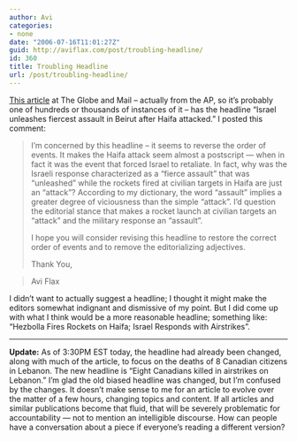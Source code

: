 ```yaml
---
author: Avi
categories:
- none
date: "2006-07-16T11:01:27Z"
guid: http://aviflax.com/post/troubling-headline/
id: 360
title: Troubling Headline
url: /post/troubling-headline/
---
```

[This article](http://www.theglobeandmail.com/servlet/story/RTGAM.20060716.wHaifa0716/BNStory/Front/) at The Globe and Mail &#8211; actually from the AP, so it&#8217;s probably one of hundreds or thousands of instances of it &#8211; has the headline &#8220;Israel unleashes fiercest assault in Beirut after Haifa attacked.&#8221; I posted this comment: 

> I&#8217;m concerned by this headline &#8211; it seems to reverse the order of events. It makes the Haifa attack seem almost a postscript &#8212; when in fact it was the event that forced Israel to retaliate. In fact, why was the Israeli response characterized as a &#8220;fierce assault&#8221; that was &#8220;unleashed&#8221; while the rockets fired at civilian targets in Haifa are just an &#8220;attack&#8221;? According to my dictionary, the word &#8220;assault&#8221; implies a greater degree of viciousness than the simple &#8220;attack&#8221;. I&#8217;d question the editorial stance that makes a rocket launch at civilian targets an &#8220;attack&#8221; and the military response an &#8220;assault&#8221;.
> 
> I hope you will consider revising this headline to restore the correct order of events and to remove the editorializing adjectives.
> 
> Thank You,
  
> Avi Flax

I didn&#8217;t want to actually suggest a headline; I thought it might make the editors somewhat indignant and dismissive of my point. But I did come up with what I think would be a more reasonable headline; something like: &#8220;Hezbolla Fires Rockets on Haifa; Israel Responds with Airstrikes&#8221;.

* * *

**Update:** As of 3:30PM EST today, the headline had already been changed, along with much of the article, to focus on the deaths of 8 Canadian citizens in Lebanon. The new headline is &#8220;Eight Canadians killed in airstrikes on Lebanon.&#8221; I&#8217;m glad the old biased headline was changed, but I&#8217;m confused by the changes. It doesn&#8217;t make sense to me for an article to evolve over the matter of a few hours, changing topics and content. If all articles and similar publications become that fluid, that will be severely problematic for accountability &#8212; not to mention an intelligible discourse. How can people have a conversation about a piece if everyone&#8217;s reading a different version?